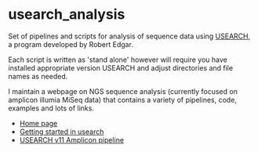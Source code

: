 # usearch_analysis

Set of pipelines and scripts for analysis of sequence data using [USEARCH](https://drive5.com/usearch/), a program developed by Robert Edgar.

Each script is written as 'stand alone' however will require you have installed appropriate version USEARCH and adjust directories and file names as needed.

I maintain a webpage on NGS sequence analysis (currently focused on amplicon illumia MiSeq data) that contains a variety of pipelines, code, examples and lots of links.
- [Home page](https://cryptick-lab.github.io/NGS-Analysis/_site/index.html)
- [Getting started in usearch](https://cryptick-lab.github.io/NGS-Analysis/_site/usearch-getting-started.html)
- [USEARCH v11 Amplicon pipeline](https://cryptick-lab.github.io/NGS-Analysis/_site/usearch-v11.html)

